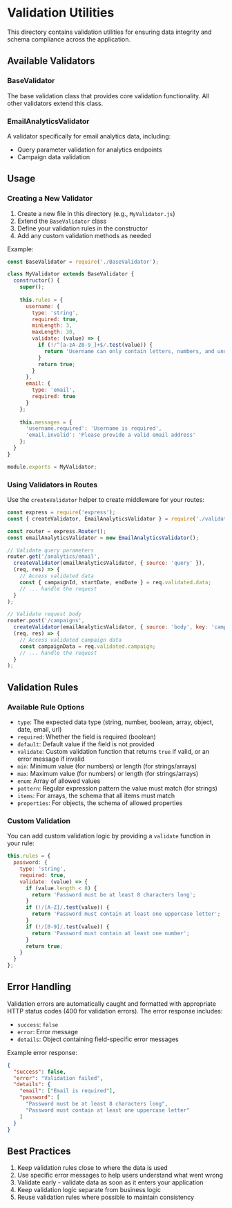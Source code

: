 # Validation Utilities

This directory contains validation utilities for ensuring data integrity and schema compliance across the application.

## Available Validators

### BaseValidator

The base validation class that provides core validation functionality. All other validators extend this class.

### EmailAnalyticsValidator

A validator specifically for email analytics data, including:
- Query parameter validation for analytics endpoints
- Campaign data validation

## Usage

### Creating a New Validator

1. Create a new file in this directory (e.g., `MyValidator.js`)
2. Extend the `BaseValidator` class
3. Define your validation rules in the constructor
4. Add any custom validation methods as needed

Example:

```javascript
const BaseValidator = require('./BaseValidator');

class MyValidator extends BaseValidator {
  constructor() {
    super();
    
    this.rules = {
      username: {
        type: 'string',
        required: true,
        minLength: 3,
        maxLength: 30,
        validate: (value) => {
          if (!/^[a-zA-Z0-9_]+$/.test(value)) {
            return 'Username can only contain letters, numbers, and underscores';
          }
          return true;
        }
      },
      email: {
        type: 'email',
        required: true
      }
    };
    
    this.messages = {
      'username.required': 'Username is required',
      'email.invalid': 'Please provide a valid email address'
    };
  }
}

module.exports = MyValidator;
```

### Using Validators in Routes

Use the `createValidator` helper to create middleware for your routes:

```javascript
const express = require('express');
const { createValidator, EmailAnalyticsValidator } = require('./validators');

const router = express.Router();
const emailAnalyticsValidator = new EmailAnalyticsValidator();

// Validate query parameters
router.get('/analytics/email', 
  createValidator(emailAnalyticsValidator, { source: 'query' }),
  (req, res) => {
    // Access validated data
    const { campaignId, startDate, endDate } = req.validated.data;
    // ... handle the request
  }
);

// Validate request body
router.post('/campaigns',
  createValidator(emailAnalyticsValidator, { source: 'body', key: 'campaign' }),
  (req, res) => {
    // Access validated campaign data
    const campaignData = req.validated.campaign;
    // ... handle the request
  }
);
```

## Validation Rules

### Available Rule Options

- `type`: The expected data type (string, number, boolean, array, object, date, email, url)
- `required`: Whether the field is required (boolean)
- `default`: Default value if the field is not provided
- `validate`: Custom validation function that returns `true` if valid, or an error message if invalid
- `min`: Minimum value (for numbers) or length (for strings/arrays)
- `max`: Maximum value (for numbers) or length (for strings/arrays)
- `enum`: Array of allowed values
- `pattern`: Regular expression pattern the value must match (for strings)
- `items`: For arrays, the schema that all items must match
- `properties`: For objects, the schema of allowed properties

### Custom Validation

You can add custom validation logic by providing a `validate` function in your rule:

```javascript
this.rules = {
  password: {
    type: 'string',
    required: true,
    validate: (value) => {
      if (value.length < 8) {
        return 'Password must be at least 8 characters long';
      }
      if (!/[A-Z]/.test(value)) {
        return 'Password must contain at least one uppercase letter';
      }
      if (!/[0-9]/.test(value)) {
        return 'Password must contain at least one number';
      }
      return true;
    }
  }
};
```

## Error Handling

Validation errors are automatically caught and formatted with appropriate HTTP status codes (400 for validation errors). The error response includes:

- `success`: `false`
- `error`: Error message
- `details`: Object containing field-specific error messages

Example error response:

```json
{
  "success": false,
  "error": "Validation failed",
  "details": {
    "email": ["Email is required"],
    "password": [
      "Password must be at least 8 characters long",
      "Password must contain at least one uppercase letter"
    ]
  }
}
```

## Best Practices

1. Keep validation rules close to where the data is used
2. Use specific error messages to help users understand what went wrong
3. Validate early - validate data as soon as it enters your application
4. Keep validation logic separate from business logic
5. Reuse validation rules where possible to maintain consistency
